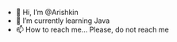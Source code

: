 - 👋 Hi, I’m @Arishkin
- 🌱 I’m currently learning Java
- 📫 How to reach me... Please, do not reach me

<!---
Arishkin/Arishkin is a ✨ special ✨ repository because its `README.md` (this file) appears on your GitHub profile.
You can click the Preview link to take a look at your changes.
--->
